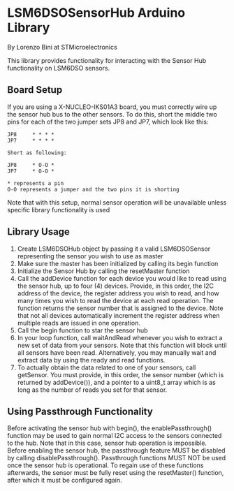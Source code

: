 # LSM6DSOSensorHub Arduino Library
By Lorenzo Bini at STMicroelectronics

This library provides functionality for interacting with the Sensor Hub functionality on LSM6DSO sensors.

## Board Setup
If you are using a X-NUCLEO-IKS01A3 board, you must correctly wire up the sensor hub bus to the other sensors. To do this, short the middle two pins for each of the two jumper sets JP8 and JP7, which look like this:

```
JP8		* * * *
JP7		* * * *

Short as following:

JP8		* O-O *
JP7		* O-O *

* represents a pin
O-O represents a jumper and the two pins it is shorting
```

Note that with this setup, normal sensor operation will be unavailable unless specific library functionality is used

## Library Usage
1. Create LSM6DSOHub object by passing it a valid LSM6DSOSensor representing the sensor you wish to use as master
2. Make sure the master has been initialized by calling its begin function
3. Initialize the Sensor Hub by calling the resetMaster function
4. Call the addDevice function for each device you would like to read using the sensor hub, up to four (4) devices. Provide, in this order, the I2C address of the device, the register address you wish to read, and how many times you wish to read the device at each read operation. The function returns the sensor number that is assigned to the device. Note that not all devices automatically increment the register address when multiple reads are issued in one operation.
5. Call the begin function to star the sensor hub
6. In your loop function, call waitAndRead whenever you wish to extract a new set of data from your sensors. Note that this function will block until all sensors have been read. Alternatively, you may manually wait and extract data by using the ready and read functions.
7. To actually obtain the data related to one of your sensors, call getSensor. You must provide, in this order, the sensor number (which is returned by addDevice()), and a pointer to a uint8_t array which is as long as the number of reads you set for that sensor.

## Using Passthrough Functionality
Before activating the sensor hub with begin(), the enablePassthrough() function may be used to gain normal I2C access to the sensors connected to the hub. Note that in this case, sensor hub operation is impossible. Before enabling the sensor hub, the passthrough feature MUST be disabled by calling disablePassthrough(). Passthrough functions MUST NOT be used once the sensor hub is operational. To regain use of these functions afterwards, the sensor must be fully reset using the resetMaster() function, after which it must be configured again.
